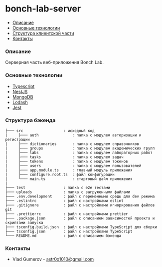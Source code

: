 # bonch-lab-server

- [Описание](#Описание)
- [Основные технологии](#Основные-технологии)
- [Структура клиентской части](#Структура-бэкенда)
- [Контакты](#Контакты)

### Описание

Серверная часть веб-приложения Bonch Lab.

### Основные технологии

- [Typescript](https://www.typescriptlang.org/)
- [NestJS](https://nestjs.com/)
- [MongoDB](https://www.mongodb.com/)
- [Lodash](https://lodash.com/)
- [Jest](https://jestjs.io/)

### Структура бэкенда

```
├─── src                  : исходный код
|     ├─── auth               : папка с модулем авторизации и регистрации
|     ├─── dictionaries       : папка с модулем справочников
|     ├─── groups             : папка с модулем академических групп
|     ├─── labs               : папка с модулем лабораторных работ
|     ├─── tasks              : папка с модулем задач
|     ├─── tokens             : папка с модулем токенов
|     ├─── users              : папка с модулем пользователей
|     ├─── app.module.ts      : главный модуль приложения
|     ├─── configure.root.ts  : файл конфигурации
|     └─── main.ts            : стартовый файл приложения
|
├─── test                 : папка с e2e тестами
├─── uploads              : папка с загруженными файлами
├─── .env.development     : файл с переменными среды для dev режима
├─── .eslintrc            : файл с настройками eslint
├─── .gitignore           : файл с настройками игнорирования файлов git
├─── .prettierrc          : файл с настройками prettier
├─── .package.json        : файл с описанием зависимостей проекта и скриптами запуска
├─── tsconfig.build.json  : файл с настройками TypeScript для сборки
├─── tsconfig.json        : файл с настройками TypeScript
└─── README.md            : файл с описанием бэкенда
```

### Контакты

- Vlad Gumerov - astr0x1010@gmail.com
